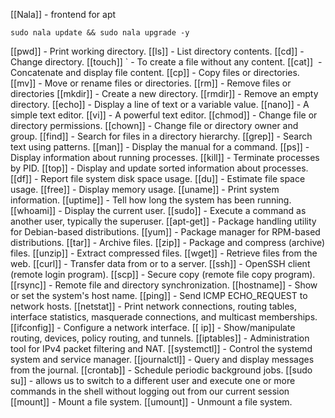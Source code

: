 [[Nala]] - frontend for apt
```
sudo nala update && sudo nala upgrade -y
```

[[pwd]] - Print working directory.
[[ls]] - List directory contents.
[[cd]] - Change directory.
[[touch]] ` - To create a file without any content.
[[cat]]  - Concatenate and display file content.
[[cp]] - Copy files or directories.
[[mv]] - Move or rename files or directories.
[[rm]] - Remove files or directories
[[mkdir]] - Create a new directory.
[[rmdir]] - Remove an empty directory.
[[echo]] - Display a line of text or a variable value.
[[nano]] - A simple text editor.
[[vi]] - A powerful text editor.
[[chmod]] - Change file or directory permissions.
[[chown]] - Change file or directory owner and group.
[[find]] - Search for files in a directory hierarchy.
[[grep]] - Search text using patterns.
[[man]] - Display the manual for a command.
[[ps]] - Display information about running processes.
[[kill]] - Terminate processes by PID.
[[top]] - Display and update sorted information about processes.
[[df]] - Report file system disk space usage.
[[du]] - Estimate file space usage.
[[free]] - Display memory usage.
[[uname]] - Print system information.
[[uptime]] - Tell how long the system has been running.
[[whoami]] - Display the current user.
[[sudo]] - Execute a command as another user, typically the superuser.
[[apt-get]] - Package handling utility for Debian-based distributions.
[[yum]] - Package manager for RPM-based distributions.
[[tar]] - Archive files.
[[zip]] - Package and compress (archive) files.
[[unzip]] - Extract compressed files.
[[wget]] - Retrieve files from the web.
[[curl]] - Transfer data from or to a server.
[[ssh]] - OpenSSH client (remote login program).
[[scp]] - Secure copy (remote file copy program).
[[rsync]] - Remote file and directory synchronization.
[[hostname]] - Show or set the system's host name.
[[ping]] - Send ICMP ECHO_REQUEST to network hosts.
[[netstat]] - Print network connections, routing tables, interface statistics, masquerade connections, and multicast memberships.
[[ifconfig]] - Configure a network interface.
[[ ip]] - Show/manipulate routing, devices, policy routing, and tunnels.
[[iptables]] - Administration tool for IPv4 packet filtering and NAT.
[[systemctl]] - Control the systemd system and service manager.
[[journalctl]] - Query and display messages from the journal.
[[crontab]] - Schedule periodic background jobs.
[[sudo su]] - allows us to switch to a different user and execute one or more commands in the shell without logging out from our current session
[[mount]] - Mount a file system.
[[umount]] - Unmount a file system.